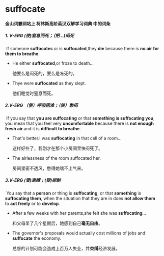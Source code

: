 # suffocate

#### 金山词霸网站上 柯林斯高阶英汉双解学习词典 中的词条

##### 1. V-ERG  (使)窒息而死；（把...)闷死

​	If someone **suffocates** or is **suffocated**,they **die** because there is **no air for them to breathe**.

- He either **suffocated**,or froze to death...

  他要么是闷死的，要么是冻死的。

- Thye were **suffocated** as they slept.

  他们睡觉时窒息而死。

##### 2.V-ERG （使）呼吸困难；（使）憋闷

​		If you say that **you are suffocating** or that **something is suffocating you**, you mean that you feel very **uncomfortable** because there is **not enough fresh air** and it is **difficult to breathe**.

- That's better.I was **suffocating** in that cell of a room...

  这样好些了，我刚才在那个小房间里快闷死了。

- The airlessness of the room suffocated her.

   房间里密不透风，憋得她喘不上气来。

##### 3.V-ERG (受)束缚；(受)扼制

​		You say that a **person** or thing is **suffocating**, or that **something** is **suffocating them**, when the situation that they are in does **not allow them** to **act freely** or to **develop**.

- After a few weeks with her parents,she felt she was **suffocating**...

  和父母呆了几个星期后，她感到自己**毫无自由**。

- The governor's proposals would actually cost millions of jobs and **suffocate** the economy.

  总督的计划可能会造成上百万人失业，并**束缚**经济发展。










